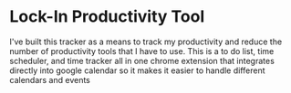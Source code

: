 # Lock-In Productivity Tool

I've built this tracker as a means to track my productivity and reduce the number of productivity tools that I have to use. This is a to do list, time scheduler, and time tracker all in one chrome extension that integrates directly into google calendar so it makes it easier to handle different calendars and events
